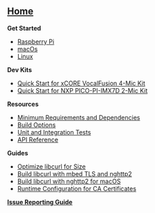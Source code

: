 ## [Home](https://github.com/alexa/avs-device-sdk/wiki)

**Get Started**    
* [Raspberry Pi](https://github.com/alexa/avs-device-sdk/wiki/Raspberry-Pi-Quick-Start-Guide)  
* [macOs](https://github.com/alexa/avs-device-sdk/wiki/macOS-Quick-Start-Guide)  
* [Linux](https://github.com/alexa/avs-device-sdk/wiki/Linux-Quick-Start-Guide)  

**Dev Kits**
* [Quick Start for xCORE VocalFusion 4-Mic Kit](https://github.com/xmos/vocalfusion-avs-setup) 
* [Quick Start for NXP PICO-PI-IMX7D 2-Mic Kit](https://www.nxp.com/docs/en/user-guide/Quick-Start-Guide-for-Arrow-AVS-kit.pdf)  

**Resources**  
* [Minimum Requirements and Dependencies](https://github.com/alexa/avs-device-sdk/wiki/Minimum-Requirements-and-Dependencies)  
* [Build Options](https://github.com/alexa/avs-device-sdk/wiki/Build-Options)  
* [Unit and Integration Tests](https://github.com/alexa/avs-device-sdk/wiki/Unit-and-Integration-Tests)  
* [API Reference](https://alexa.github.io/avs-device-sdk/)  

**Guides**  
* [Optimize libcurl for Size](https://github.com/alexa/alexa-client-sdk/wiki/Optimize-libcurl)  
* [Build libcurl with mbed TLS and nghttp2](https://github.com/alexa/alexa-client-sdk/wiki/Build-libcurl-with-mbed-TLS-and-nghttp2)  
* [Build libcurl with nghttp2 for macOS](https://github.com/alexa/alexa-client-sdk/wiki/How-to-build-libcurl-with-nghttp2-for-macos)  
* [Runtime Configuration for CA Certificates](https://github.com/alexa/avs-device-sdk/wiki/Runtime-Configuration-for-CA-Certificates)  

[**Issue Reporting Guide**](https://github.com/alexa/avs-device-sdk/wiki/Issue-Reporting-Guide)  